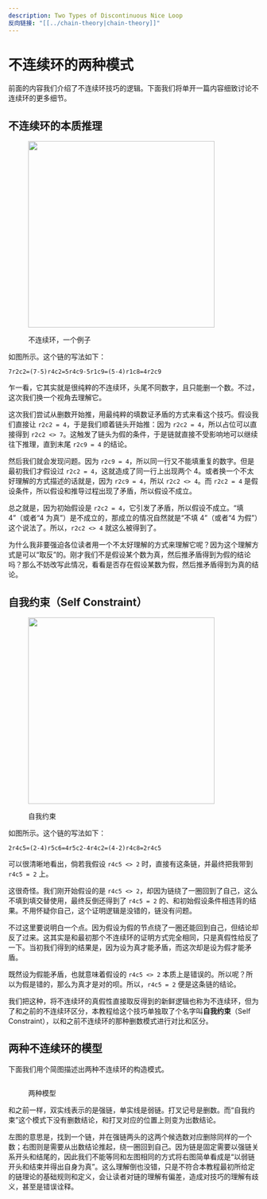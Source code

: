 ```yaml
---
description: Two Types of Discontinuous Nice Loop
反向链接: "[[../chain-theory|chain-theory]]"
---
```


# 不连续环的两种模式

前面的内容我们介绍了不连续环技巧的逻辑。下面我们将单开一篇内容细致讨论不连续环的更多细节。

## 不连续环的本质推理 <a href="#backing-logic" id="backing-logic"></a>

<figure><img src="../../.gitbook/assets/images_0288.png" alt="" width="375"><figcaption><p>不连续环，一个例子</p></figcaption></figure>

如图所示。这个链的写法如下：

```
7r2c2=(7-5)r4c2=5r4c9-5r1c9=(5-4)r1c8=4r2c9
```

乍一看，它其实就是很纯粹的不连续环，头尾不同数字，且只能删一个数。不过，这次我们换一个视角去理解它。

这次我们尝试从删数开始推，用最纯粹的填数证矛盾的方式来看这个技巧。假设我们直接让 `r2c2 = 4`，于是我们顺着链头开始推：因为 `r2c2 = 4`，所以占位可以直接得到 `r2c2 <> 7`。这触发了链头为假的条件，于是链就直接不受影响地可以继续往下推理，直到末尾 `r2c9 = 4` 的结论。

然后我们就会发现问题。因为 `r2c9 = 4`，所以同一行又不能填重复的数字。但是最初我们才假设过 `r2c2 = 4`，这就造成了同一行上出现两个 4。或者换一个不太好理解的方式描述的话就是，因为 `r2c9 = 4`，所以 `r2c2 <> 4`。而 `r2c2 = 4` 是假设条件，所以假设和推导过程出现了矛盾，所以假设不成立。

总之就是，因为初始假设是 `r2c2 = 4`，它引发了矛盾，所以假设不成立。“填 4”（或者“4 为真”）是不成立的，那成立的情况自然就是“不填 4”（或者“4 为假”）这个说法了。所以，`r2c2 <> 4` 就这么被得到了。

为什么我非要强迫各位读者用一个不太好理解的方式来理解它呢？因为这个理解方式是可以“取反”的。刚才我们不是假设某个数为真，然后推矛盾得到为假的结论吗？那么不妨改写此情况，看看是否存在假设某数为假，然后推矛盾得到为真的结论。

## 自我约束（Self Constraint）

<figure><img src="../../.gitbook/assets/images_0289.png" alt="" width="375"><figcaption><p>自我约束</p></figcaption></figure>

如图所示。这个链的写法如下：

```
2r4c5=(2-4)r5c6=4r5c2-4r4c2=(4-2)r4c8=2r4c5
```

可以很清晰地看出，倘若我假设 `r4c5 <> 2` 时，直接有这条链，并最终把我带到 `r4c5 = 2` 上。

这很奇怪。我们刚开始假设的是 `r4c5 <> 2`，却因为链绕了一圈回到了自己，这么不填到填交替使用，最终反倒还得到了 `r4c5 = 2` 的、和初始假设条件相违背的结果。不用怀疑你自己，这个证明逻辑是没错的，链没有问题。

不过这里要说明白一个点。因为假设为假的节点绕了一圈还能回到自己，但结论却反了过来。这其实是和最初那个不连续环的证明方式完全相同，只是真假性给反了一下。当初我们得到的结果是，因为设为真才能矛盾，而这次却是设为假才能矛盾。

既然设为假能矛盾，也就意味着假设的 `r4c5 <> 2` 本质上是错误的。所以呢？所以为假是错的，那么为真才是对的呗。所以，`r4c5 = 2` 便是这条链的结论。

我们把这种，将不连续环的真假性直接取反得到的新鲜逻辑也称为不连续环，但为了和之前的不连续环区分，本教程给这个技巧单独取了个名字叫**自我约束**（Self Constraint），以和之前不连续环的那种删数模式进行对比和区分。

## 两种不连续环的模型 <a href="#models-on-two-types-of-discontinuous-nice-loop" id="models-on-two-types-of-discontinuous-nice-loop"></a>

下面我们用个简图描述出两种不连续环的构造模式。

<figure><img src="../../.gitbook/assets/images_0290.png" alt=""><figcaption><p>两种模型</p></figcaption></figure>

和之前一样，双实线表示的是强链，单实线是弱链。打叉记号是删数。而“自我约束”这个模式下没有删数结论，和打叉对应的位置上则变为出数结论。

左图的意思是，找到一个链，并在强链两头的这两个候选数对应删除同样的一个数；右图则是需要从出数结论推起，绕一圈回到自己。因为链是固定需要以强链关系开头和结尾的，因此我们不能等同和左图相同的方式将右图简单看成是“以弱链开头和结束并得出自身为真”。这么理解倒也没错，只是不符合本教程最初所给定的链理论的基础规则和定义，会让读者对链的理解有偏差，造成对技巧的理解有歧义，甚至是错误诠释。
